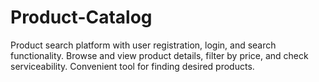 # Product-Catalog
 Product search platform with user registration, login, and search functionality. Browse and view product details, filter by price, and check serviceability. Convenient tool for finding desired products.
